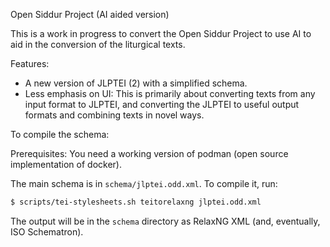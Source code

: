 Open Siddur Project (AI aided version)

This is a work in progress to convert the Open Siddur Project to use AI to aid in the conversion of the liturgical texts.

Features:
* A new version of JLPTEI (2) with a simplified schema.
* Less emphasis on UI: This is primarily about converting texts from any input format to JLPTEI, and converting the JLPTEI to useful output formats and combining texts in novel ways.

To compile the schema:

Prerequisites:
You need a working version of podman (open source implementation of docker).

The main schema is in `schema/jlptei.odd.xml`. To compile it, run:
```bash
$ scripts/tei-stylesheets.sh teitorelaxng jlptei.odd.xml
```

The output will be in the `schema` directory as RelaxNG XML (and, eventually, ISO Schematron).

